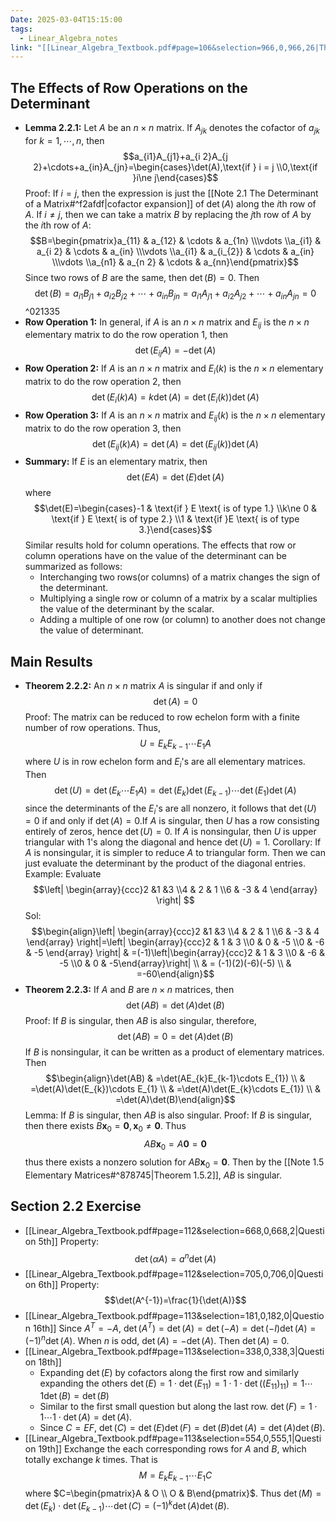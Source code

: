 ```yaml
---
Date: 2025-03-04T15:15:00
tags:
  - Linear_Algebra_notes
link: "[[Linear_Algebra_Textbook.pdf#page=106&selection=966,0,966,26|The link of chapter 2.2, Linear Algebra]]"
---
```

## **The Effects of Row Operations on the Determinant**

- **Lemma 2.2.1:**
	Let $A$ be an $n\times n$ matrix. If $A_{jk}$ denotes the cofactor of $a_{jk}$ for $k=1,\cdots,n$, then$$a_{i1}A_{j1}+a_{i 2}A_{j 2}+\cdots+a_{in}A_{jn}=\begin{cases}\det(A),\text{if } i = j \\0,\text{if }i\ne j\end{cases}$$
	Proof:
		If $i=j$, then the expression is just the [[Note 2.1 The Determinant of a Matrix#^f2afdf|cofactor expansion]] of $\det(A)$ along the $i$th row of $A$. If $i\ne j$, then we can take a matrix $B$ by replacing the $j$th row of $A$ by the $i$th row of $A$: $$B=\begin{pmatrix}a_{11} & a_{12} & \cdots & a_{1n} \\\vdots \\a_{i1} & a_{i 2} & \cdots & a_{in} \\\vdots \\a_{i1} & a_{i_{2}} & \cdots & a_{in} \\\vdots \\a_{n1} & a_{n 2} & \cdots & a_{nn}\end{pmatrix}$$Since two rows of $B$ are the same, then $\det(B)=0$. Then $$\det(B)=a_{i 1}B_{j 1}+a_{i2}B_{j2}+\cdots+a_{in}B_{jn}=a_{i1}A_{j1}+a_{i 2}A_{j2}+\cdots+a_{in}A_{jn}=0$$ ^021335
- **Row Operation 1:**
	In general, if $A$ is an $n\times n$ matrix and $E_{ij}$ is the $n\times n$ elementary matrix to do the row operation 1, then $$\det(E_{ij}A)=-\det(A)$$
- **Row Operation 2:**
	If $A$ is an $n\times n$ matrix and $E_{i}(k)$ is the $n\times n$ elementary matrix to do the row operation 2, then $$\det(E_{i}(k)A)=k\det(A)=\det(E_{i}(k))\det(A)$$
- **Row Operation 3:**
	If $A$ is an $n\times n$ matrix and $E_{ij}(k)$ is the $n\times n$ elementary matrix to do the row operation 3, then $$\det(E_{ij}(k)A)=\det(A)=\det(E_{ij}(k))\det(A)$$
- **Summary:**
	If $E$ is an elementary matrix, then$$\det(EA)=\det(E)\det(A)$$where$$\det(E)=\begin{cases}-1 & \text{if } E \text{ is of type 1.} \\k\ne 0 & \text{if } E \text{ is of type 2.} \\1 & \text{if }E \text{ is of type 3.}\end{cases}$$Similar results hold for column operations. The effects that row or column operations have on the value of the determinant can be summarized as follows:
	- Interchanging two rows(or columns) of a matrix changes the sign of the determinant.
	- Multiplying a single row or column of a matrix by a scalar multiplies the value of the determinant by the scalar.
	- Adding a multiple of one row (or column) to another does not change the value of determinant.

## **Main Results**

- **Theorem 2.2.2:**
	An $n\times n$ matrix $A$ is singular if and only if $$\det(A)=0$$
	Proof:
		The matrix can be reduced to row echelon form with a finite number of row operations. Thus, $$U=E_{k}E_{k-1}\cdots E_{1}A$$where $U$ is in row echelon form and $E_{i}$'s are all elementary matrices.  Then $$\det(U)=\det(E_{k}\cdots E_{1}A)=\det(E_{k})\det(E_{k-1})\cdots\det(E_{1})\det (A)$$since the determinants of the $E_{i}$'s are all nonzero, it follows that $\det(U)=0$ if and only if $\det(A)=0$.If $A$ is singular, then $U$ has a row consisting entirely of zeros, hence $\det(U)=0$. If $A$ is nonsingular, then $U$ is upper triangular with 1's along the diagonal and hence $\det(U)=1$.
	Corollary:
		If $A$ is nonsingular, it is simpler to reduce $A$ to triangular form. Then we can just evaluate the determinant by the product of the diagonal entries.
	Example: Evaluate $$\left| \begin{array}{ccc}2  &1 &3 \\4 & 2 & 1 \\6 & -3 & 4  \end{array} \right| $$
	Sol:$$\begin{align}\left| \begin{array}{ccc}2  &1 &3 \\4 & 2 & 1 \\6 & -3 & 4  \end{array} \right|=\left| \begin{array}{ccc}2 & 1 & 3 \\0 & 0 & -5 \\0 & -6 & -5 \end{array} \right|  & =(-1)\left|\begin{array}{ccc}2 & 1 & 3  \\0 & -6 & -5 \\0 & 0 & -5\end{array}\right| \\ & = (-1)(2)(-6)(-5) \\ & =-60\end{align}$$
- **Theorem 2.2.3:**
	If $A$ and $B$ are $n\times n$ matrices, then $$\det(AB)=\det(A)\det(B)$$Proof:
		If $B$ is singular, then $AB$ is also singular, therefore,$$\det(AB)=0=\det(A)\det(B)$$If $B$ is nonsingular, it can be written as a product of elementary matrices. Then$$\begin{align}\det(AB) & =\det(AE_{k}E_{k-1}\cdots E_{1}) \\ & =\det(A)\det(E_{k})\cdots E_{1}  \\ & =\det(A)\det(E_{k}\cdots E_{1}) \\ & =\det(A)\det(B)\end{align}$$Lemma: If $B$ is singular, then $AB$ is also singular.
		Proof:
			If $B$ is singular, then there exists $B\mathbf{x}_{0}=\mathbf{0}, \mathbf{x}_{0}\ne\mathbf{0}$. Thus $$AB\mathbf{x}_{0}=A\mathbf{0}=\mathbf{0}$$thus there exists a nonzero solution for $AB\mathbf{x}_{0}=\mathbf{0}$. Then by the [[Note 1.5 Elementary Matrices#^878745|Theorem 1.5.2]], $AB$ is singular.

## **Section 2.2 Exercise**

- [[Linear_Algebra_Textbook.pdf#page=112&selection=668,0,668,2|Question 5th]]
	Property: $$\det(\alpha A)=a^{n}\det(A)$$
- [[Linear_Algebra_Textbook.pdf#page=112&selection=705,0,706,0|Question 6th]]
	Property: $$\det(A^{-1})=\frac{1}{\det(A)}$$
- [[Linear_Algebra_Textbook.pdf#page=113&selection=181,0,182,0|Question 16th]]
	Since $A^{T}=-A$, $\det(A^{T})=\det(A)=\det(-A)=\det(-I)\det(A)=(-1)^{n}\det(A)$. When $n$ is odd, $\det(A)=-\det(A)$. Then $\det(A)=0$.
- [[Linear_Algebra_Textbook.pdf#page=113&selection=338,0,338,3|Question 18th]]
	- Expanding $\det(E)$ by cofactors along the first row and similarly expanding the others $\det(E)=1\cdot \det(E_{11})=1\cdot1\cdot \det((E_{11})_{11})=1\cdots1\det(B)=\det (B)$
	- Similar to the first small question but along the last row. $\det(F)=1\cdot1\cdots1\cdot \det(A)=\det(A)$.
	- Since $C=EF$, $\det(C)=\det(E)\det(F)=\det(B)\det(A)=\det(A)\det (B)$.
- [[Linear_Algebra_Textbook.pdf#page=113&selection=554,0,555,1|Question 19th]]
	Exchange the each corresponding rows for $A$ and $B$, which totally exchange $k$ times. That is $$M=E_{k}E_{k-1}\cdots E_{1}C$$ where $C=\begin{pmatrix}A & O \\ O & B\end{pmatrix}$. Thus $\det(M)=\det(E_{k})\cdot \det(E_{k-1})\cdots\det(C)=(-1)^{k}\det(A)\det(B)$.

